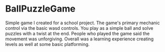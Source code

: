 # BallPuzzleGame

Simple game I created for a school project. 
The game's primary mechanic control via the basic wasd controls. You play as a simple ball and solve puzzles with a twist at the end.
People who played the game said the movement was unforgiving. Overall was a learning experience creating levels as well at some basic platforming.
